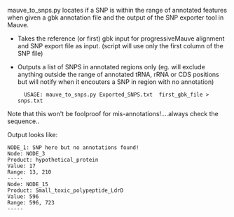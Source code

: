 mauve_to_snps.py locates if a SNP is within the range of annotated features when given a gbk annotation file and the output of the SNP exporter tool in Mauve.

- Takes the reference (or first) gbk input for progressiveMauve alignment and SNP export file as input. (script will use only the first column of the SNP file)
- Outputs a list of SNPS in annotated regions only (eg. will exclude anything outside the range of annotated tRNA, rRNA or CDS positions but will notify when it encouters a SNP in region with no annotation) 


		USAGE: mauve_to_snps.py Exported_SNPS.txt  first_gbk_file > snps.txt  


Note that this won't be foolproof for mis-annotations!....always check the sequence..

Output looks like:

	NODE_1: SNP here but no annotations found!
	Node: NODE_3
	Product: hypothetical_protein
	Value: 17
	Range: 13, 210
	-----
	Node: NODE_15
	Product: Small_toxic_polypeptide_LdrD
	Value: 596
	Range: 596, 723
	-----

